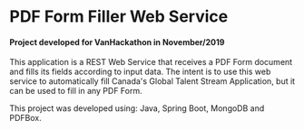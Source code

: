 <h1>PDF Form Filler Web Service</h1>
<h4>Project developed for VanHackathon in November/2019</h4>
<p>
This application is a REST Web Service that receives a PDF Form document 
and fills its fields according to input data. The intent is to
use this web service to automatically fill Canada's Global Talent Stream Application,
but it can be used to fill in any PDF Form.
<p>
This project was developed using:
Java, Spring Boot, MongoDB and PDFBox.
</p>

